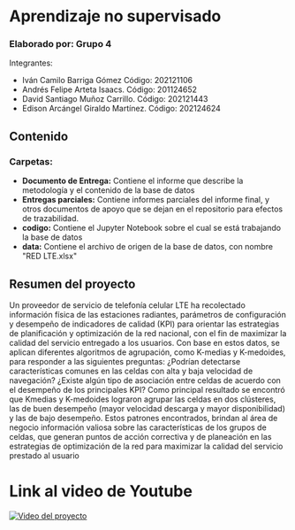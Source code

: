 # Aprendizaje no supervisado

### Elaborado por: Grupo 4 
Integrantes:

* Iván Camilo Barriga Gómez Código: 202121106 
* Andrés Felipe Arteta Isaacs. Código: 201124652 
* David Santiago Muñoz Carrillo. Código: 202121443 
* Edison Arcángel Giraldo Martínez. Código: 202124624 

## Contenido
### Carpetas:
  * **Documento de Entrega:** Contiene el informe que describe la metodología y el contenido de la base de datos
  * **Entregas parciales:** Contiene informes parciales del informe final, y otros documentos de apoyo que se dejan en el repositorio para efectos de trazabilidad.
  * **codigo:** Contiene el Jupyter Notebook sobre el cual se está trabajando la base de datos
  * **data:** Contiene el archivo de origen de la base de datos, con nombre "RED LTE.xlsx"

## Resumen del proyecto

Un proveedor de servicio de telefonía celular LTE ha recolectado información física de las estaciones radiantes, parámetros de configuración y desempeño de indicadores de calidad (KPI) para orientar las estrategias de planificación y optimización de la red nacional, con el fin de maximizar la calidad del servicio entregado a los usuarios. Con base en estos datos, se aplican diferentes algoritmos de agrupación, como K-medias y K-medoides, para responder a las siguientes preguntas: ¿Podrían detectarse características comunes en las celdas con alta y baja velocidad de navegación? ¿Existe algún tipo de asociación entre celdas de acuerdo con el desempeño de los principales KPI? Como principal resultado se encontró que Kmedias y K-medoides lograron agrupar las celdas en dos clústeres, las de buen desempeño (mayor velocidad descarga y mayor disponibilidad) y las de bajo desempeño. Estos patrones encontrados, brindan al área de negocio información valiosa sobre las características de los grupos de celdas, que generan puntos de acción correctiva y de planeación en las estrategias de optimización de la red para maximizar la calidad del servicio prestado al usuario 

# Link al video de Youtube

[![Video del proyecto](https://img.youtube.com/vi/JP6KTEsMHuE/maxresdefault.jpg)]([https://youtu.be/T-D1KVIuvjA](https://www.youtube.com/watch?v=JP6KTEsMHuE))

